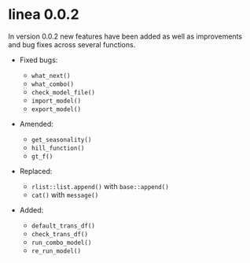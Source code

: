 # linea 0.0.2

In version 0.0.2 new features have been added as well as improvements and bug fixes across several functions.

* Fixed bugs:
  * `what_next()`
  * `what_combo()`
  * `check_model_file()`
  * `import_model()`
  * `export_model()`


* Amended:
  * `get_seasonality()`
  * `hill_function()`
  * `gt_f()`


* Replaced:
  * `rlist::list.append()` with `base::append()`
  * `cat()` with `message()`


* Added:
  * `default_trans_df()`
  * `check_trans_df()`
  * `run_combo_model()`
  * `re_run_model()`
